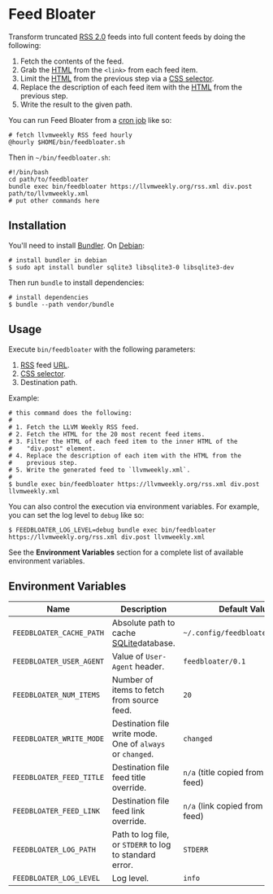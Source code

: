 # Feed Bloater

Transform truncated [RSS 2.0][rss] feeds into full content feeds by
doing the following:

1. Fetch the contents of the feed.
2. Grab the [HTML][] from the `<link>` from each feed item.
3. Limit the [HTML][] from the previous step via a [CSS selector][css-selector]. 
4. Replace the description of each feed item with the [HTML][] from the previous step.
5. Write the result to the given path.

You can run Feed Bloater from a [cron job][cron] like so:

```
# fetch llvmweekly RSS feed hourly
@hourly $HOME/bin/feedbloater.sh
```

Then in `~/bin/feedbloater.sh`:

```
#!/bin/bash
cd path/to/feedbloater
bundle exec bin/feedbloater https://llvmweekly.org/rss.xml div.post path/to/llvmweekly.xml
# put other commands here
```

## Installation

You'll need to install [Bundler][].  On [Debian][]:

```
# install bundler in debian
$ sudo apt install bundler sqlite3 libsqlite3-0 libsqlite3-dev
```

Then run `bundle` to install dependencies:

```
# install dependencies
$ bundle --path vendor/bundle
```

## Usage

Execute `bin/feedbloater` with the following parameters:

1. [RSS][] feed [URL][].
2. [CSS selector][css-selector].
3. Destination path.

Example:

```
# this command does the following:
#
# 1. Fetch the LLVM Weekly RSS feed.
# 2. Fetch the HTML for the 20 most recent feed items.
# 3. Filter the HTML of each feed item to the inner HTML of the
#    "div.post" element.
# 4. Replace the description of each item with the HTML from the
#    previous step.
# 5. Write the generated feed to `llvmweekly.xml`.
#
$ bundle exec bin/feedbloater https://llvmweekly.org/rss.xml div.post llvmweekly.xml
```

You can also control the execution via environment variables.  For
example, you can set the log level to `debug` like so:

```
$ FEEDBLOATER_LOG_LEVEL=debug bundle exec bin/feedbloater https://llvmweekly.org/rss.xml div.post llvmweekly.xml
```

See the **Environment Variables** section for a complete list of
available environment variables.

## Environment Variables

| Name | Description | Default Value |
|------|-------------|---------------|
|`FEEDBLOATER_CACHE_PATH`|Absolute path to cache [SQLite][]database.|`~/.config/feedbloater/cache.db`|
|`FEEDBLOATER_USER_AGENT`|Value of `User-Agent` header.|`feedbloater/0.1`|
|`FEEDBLOATER_NUM_ITEMS`|Number of items to fetch from source feed.|`20`|
|`FEEDBLOATER_WRITE_MODE`|Destination file write mode.  One of `always` or `changed`.|`changed`|
|`FEEDBLOATER_FEED_TITLE`|Destination file feed title override.|`n/a` (title copied from source feed)|
|`FEEDBLOATER_FEED_LINK`|Destination file feed link override.|`n/a` (link copied from source feed)|
|`FEEDBLOATER_LOG_PATH`|Path to log file, or `STDERR` to log to standard error.|`STDERR`|
|`FEEDBLOATER_LOG_LEVEL`|Log level.|`info`|

[rss]: https://en.wikipedia.org/wiki/RSS
  "Really Simple Syndication"
[url]: https://en.wikipedia.org/wiki/URL
  "Uniform Resource Locator"
[html]: https://en.wikipedia.org/wiki/HTML
  "HyperText Markup Language"
[css-selector]: https://en.wikipedia.org/wiki/CSS#Selector
  "Cascading Style Sheet selector"
[cron]: https://en.wikipedia.org/wiki/Cron
  "Periodic task scheduler."
[sqlite]: https://sqlite.org/
  "SQLite database."
[bundler]: https://bundler.io
  "Ruby dependency manager."
[debian]: https://debian.org/
  "Debian Linux distribution."
